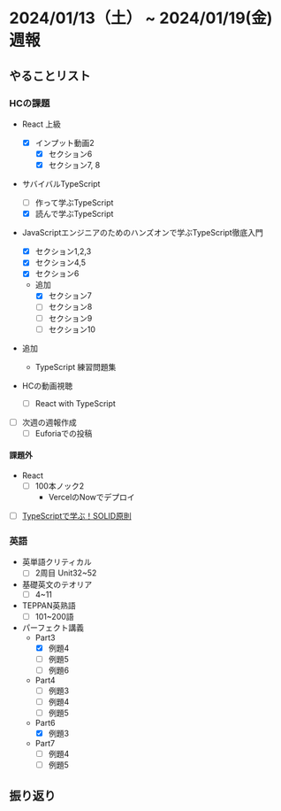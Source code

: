 # 2024/01/13（土） ~ 2024/01/19(金) 週報

## やることリスト

### HCの課題

- React 上級
  - [x] インプット動画2
    - [x] セクション6
    - [x] セクション7, 8

- サバイバルTypeScript
  - [ ] 作って学ぶTypeScript
  - [x] 読んで学ぶTypeScript

- JavaScriptエンジニアのためのハンズオンで学ぶTypeScript徹底入門
  - [x] セクション1,2,3
  - [x] セクション4,5
  - [x] セクション6
  - 追加
    - [x] セクション7
    - [ ] セクション8
    - [ ] セクション9
    - [ ] セクション10
  
- 追加
  - TypeScript 練習問題集

- HCの動画視聴
  - [ ] React with TypeScript

- [ ] 次週の週報作成
  - [ ] Euforiaでの投稿

#### 課題外

- React
  - [ ] 100本ノック2
    - VercelのNowでデプロイ

- [ ] [TypeScriptで学ぶ！SOLID原則](https://zenn.dev/milab/articles/05d800b173bbad)

### 英語

- 英単語クリティカル
  - [ ] 2周目 Unit32~52

- 基礎英文のテオリア
  - [ ] 4~11

- TEPPAN英熟語
  - [ ] 101~200語

- パーフェクト講義
  - Part3
    - [x] 例題4
    - [ ] 例題5
    - [ ] 例題6
  - Part4
    - [ ] 例題3
    - [ ] 例題4
    - [ ] 例題5
  - Part6
    - [x] 例題3
  - Part7
    - [ ] 例題4
    - [ ] 例題5

## 振り返り
